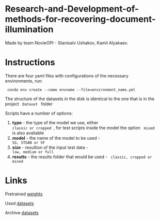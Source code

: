 # Research-and-Development-of-methods-for-recovering-document-illumination

Made by team NovieOPI - Stanisalv Ushakov, Kamil Alyakaev.

# Instructions

There are four yaml files with configurations of the necessary environments, run:

<code> conda env create --name envname --file=environment_name.yml </code>

The structure of the datasets in the disk is identical to the one that is in the project <code> Dataset </code> folder

Scripts have a number of options:
  1. **type** - the type of the model we use, either <code> classic or cropped </code>, for test scripts inside the model the option <code> mixed </code> is also avaliable
  2. **model** - the name of the model to be used - <code> SG, STGAN or SF </code>
  3. **size** - resultion of the input test data - <code> low, medium or full </code>
  4. **results** - the results folder that would be used - <code> classic, cropped or mixed </code>

# Links
Pretrained [weights](https://disk.yandex.com/d/k-5UzQQk75zF2Q)

Used [datasets](https://disk.yandex.com/d/uyfjBuNNsy1Jxg)

Archive [datasets](https://disk.yandex.com/d/bHY_F6nrjLndEQ)
